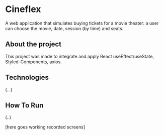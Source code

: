 # Cineflex
  A web application that simulates buying tickets for a movie theater: a user can choose the movie, date, session (by time) and seats.

## About the project
  This project was made to integrate and apply React useEffect/useState, Styled-Components, axios.

## Technologies
  (...)
  
 ## How To Run
  (..)
  
 [here goes working recorded screens]

